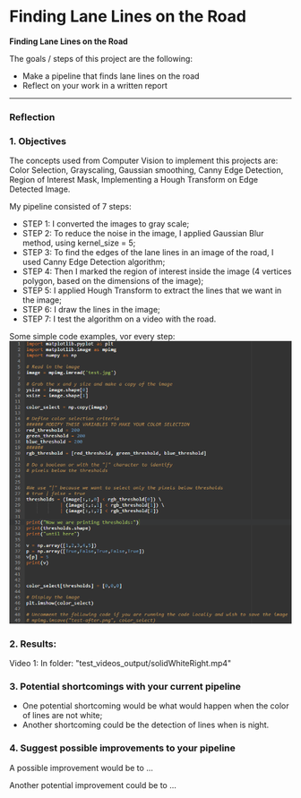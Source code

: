 # **Finding Lane Lines on the Road** 

**Finding Lane Lines on the Road**

The goals / steps of this project are the following:
* Make a pipeline that finds lane lines on the road
* Reflect on your work in a written report


[//]: # (Image References)

[image1]: ./examples/grayscale.jpg "Grayscale"

---

### Reflection

### 1. Objectives

The concepts used from Computer Vision to implement this projects are: Color Selection, Grayscaling, Gaussian smoothing, Canny Edge Detection, Region of Interest Mask, Implementing a Hough Transform on Edge Detected Image.<br/>

My pipeline consisted of 7 steps: <br/>
* STEP 1: I converted the images to gray scale; 
* STEP 2: To reduce the noise in the image, I applied Gaussian Blur method, using kernel_size = 5; 
* STEP 3: To find the edges of the lane lines in an image of the road, I used Canny Edge Detection algorithm;
* STEP 4: Then I marked the region of interest inside the image (4 vertices polygon, based on the dimensions of the image); 
* STEP 5: I applied Hough Transform to extract the lines that we want in the image; 
* STEP 6: I draw the lines in the image; <br/>
* STEP 7: I test the algorithm on a video with the road. <br/>

Some simple code examples, vor every step: <br/>
![Color selection](https://github.com/Ceachi/Self-Driving-Car-Finding-Lane-Lines/blob/master/computer_vision_concepts/color_selection.PNG)

### 2. Results:

Video 1: In folder: "test_videos_output/solidWhiteRight.mp4"

### 3. Potential shortcomings with your current pipeline

* One potential shortcoming would be what would happen when the color of lines are not white;
* Another shortcoming could be the detection of lines when is night.


### 4. Suggest possible improvements to your pipeline

A possible improvement would be to ...

Another potential improvement could be to ...
